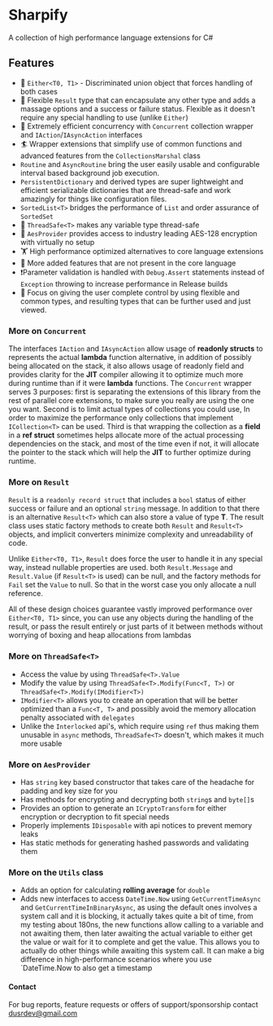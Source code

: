 # Sharpify

A collection of high performance language extensions for C#

## Features

* 🤷 `Either<T0, T1>` - Discriminated union object that forces handling of both cases
* 🦾 Flexible `Result` type that can encapsulate any other type and adds a massage options and a success or failure status. Flexible as it doesn't require any special handling to use (unlike `Either`)
* 🚀 Extremely efficient concurrency with `Concurrent` collection wrapper and `IAction`/`IAsyncAction` interfaces
* 🏄 Wrapper extensions that simplify use of common functions and advanced features from the `CollectionsMarshal` class
* `Routine` and `AsyncRoutine` bring the user easily usable and configurable interval based background job execution.
* `PersistentDictionary` and derived types are super lightweight and efficient serializable dictionaries that are thread-safe and work amazingly for things like configuration files.
* `SortedList<T>` bridges the performance of `List` and order assurance of `SortedSet`
* 🧵 `ThreadSafe<T>` makes any variable type thread-safe
* 🔐 `AesProvider` provides access to industry leading AES-128 encryption with virtually no setup
* 🏋️ High performance optimized alternatives to core language extensions
* 🎁 More added features that are not present in the core language
* ❗Parameter validation is handled with `Debug.Assert` statements instead of `Exception` throwing to increase performance in Release builds
* 🫴 Focus on giving the user complete control by using flexible and common types, and resulting types that can be further used and just viewed.

### More on `Concurrent`

The interfaces `IAction` and `IAsyncAction` allow usage of **readonly structs** to represents the actual **lambda** function alternative, in addition of possibly being allocated on the stack, it also allows usage of readonly field and provides clarity for the **JIT** compiler allowing it to optimize much more during runtime than if it were **lambda** functions. The `Concurrent` wrapper serves 3 purposes: first is separating the extensions of this library from the rest of parallel core extensions, to make sure you really are using the one you want. Second is to limit actual types of collections you could use, In order to maximize the performance only collections that implement `ICollection<T>` can be used. Third is that wrapping the collection as a **field** in a **ref struct** sometimes helps allocate more of the actual processing dependencies on the stack, and most of the time even if not, it will allocate the pointer to the stack which will help the **JIT** to further optimize during runtime.

### More on `Result`

`Result` is a `readonly record struct` that includes a `bool` status of either success or failure and an optional `string` message.
In addition to that there is an alternative `Result<T>` which can also store a value of type **T**. The result class uses static factory methods to create both `Result` and `Result<T>` objects, and implicit converters minimize complexity and unreadability of code.

Unlike `Either<T0, T1>`, `Result` does force the user to handle it in any special way, instead nullable properties are used. both `Result.Message` and `Result.Value` (if `Result<T>` is used) can be null, and the factory methods for `Fail` set the `Value` to null. So that in the worst case you only allocate a null reference.

All of these design choices guarantee vastly improved performance over `Either<T0, T1>` since, you can use any objects during the handling of the result, or pass the result entirely or just parts of it between methods without worrying of boxing and heap allocations from lambdas

### More on `ThreadSafe<T>`

* Access the value by using `ThreadSafe<T>.Value`
* Modify the value by using `ThreadSafe<T>.Modify(Func<T, T>)` or `ThreadSafe<T>.Modify(IModifier<T>)`
* `IModifier<T>` allows you to create an operation that will be better optimized than a `Func<T, T>` and possibly avoid the memory allocation penalty associated with `delegates`
* Unlike the `Interlocked` api's, which require using `ref` thus making them unusable in `async` methods, `ThreadSafe<T>` doesn't, which makes it much more usable

### More on `AesProvider`

* Has `string` key based constructor that takes care of the headache for padding and key size for you
* Has methods for encrypting and decrypting both `string`s and `byte[]`s
* Provides an option to generate an `ICryptoTransform` for either encryption or decryption to fit special needs
* Properly implements `IDisposable` with api notices to prevent memory leaks
* Has static methods for generating hashed passwords and validating them

### More on the `Utils` class

* Adds an option for calculating **rolling average** for `double`
* Adds new interfaces to access `DateTime.Now` using `GetCurrentTimeAsync` and `GetCurrentTimeInBinaryAsync`, as using the default ones involves a system call and it is blocking, it actually takes quite a bit of time, from my testing about 180ns, the new functions allow calling to a variable and not awaiting them, then later awaiting the actual variable to either get the value or wait for it to complete and get the value. This allows you to actually do other things while awaiting this system call. It can make a big difference in high-performance scenarios where you use `DateTime.Now to also get a timestamp

#### Contact

For bug reports, feature requests or offers of support/sponsorship contact <dusrdev@gmail.com>
